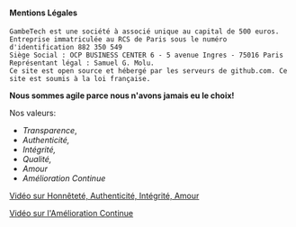 #### Mentions Légales

```
GambeTech est une société à associé unique au capital de 500 euros.
Entreprise immatriculée au RCS de Paris sous le numéro d'identification 882 350 549
Siège Social : OCP BUSINESS CENTER 6 - 5 avenue Ingres - 75016 Paris Représentant légal : Samuel G. Molu. 
Ce site est open source et hébergé par les serveurs de github.com. Ce site est soumis à la loi française.
```

**Nous sommes agile parce nous n'avons jamais eu le choix!**

Nos valeurs:

- *Transparence*, 
- *Authenticité,* 
- *Intégrité,*
- *Qualité,*
- *Amour*
- *Amélioration Continue*  

[Vidéo sur Honnêteté, Authenticité, Intégrité, Amour ](https://embed.ted.com/talks/lang/fr/julian_treasure_how_to_speak_so_that_people_want_to_listen)

[Vidéo sur l'Amélioration Continue](https://www.youtube.com/embed/QXN35r2_20s?rel=0&amp;start=113)

